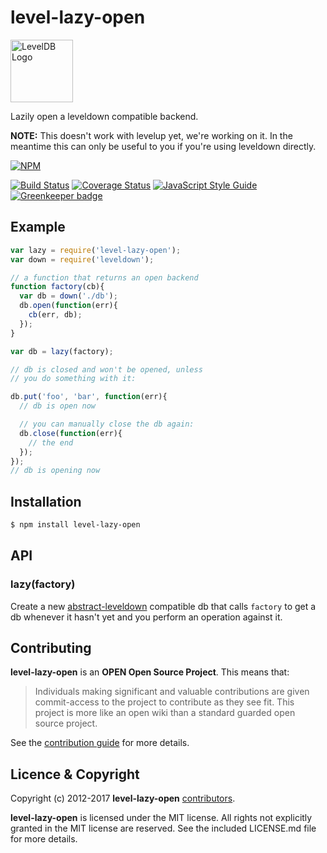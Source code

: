 
# level-lazy-open

<img alt="LevelDB Logo" height="100" src="http://leveldb.org/img/logo.svg">

Lazily open a leveldown compatible backend.

__NOTE:__ This doesn't work with levelup yet, we're working on it. In the meantime
this can only be useful to you if you're using leveldown directly.

[![NPM](https://nodei.co/npm/level-lazy-open.png)](https://nodei.co/npm/level-lazy-open/)

[![Build Status](https://secure.travis-ci.org/Level/lazy-open.png)](http://travis-ci.org/Level/lazy-open)
[![Coverage Status](https://coveralls.io/repos/github/Level/lazy-open/badge.svg)](https://coveralls.io/github/Level/lazy-open)
[![JavaScript Style Guide](https://img.shields.io/badge/code_style-standard-brightgreen.svg)](https://standardjs.com)
[![Greenkeeper badge](https://badges.greenkeeper.io/Level/lazy-open.svg)](https://greenkeeper.io/)

## Example

```js
var lazy = require('level-lazy-open');
var down = require('leveldown');

// a function that returns an open backend
function factory(cb){
  var db = down('./db');
  db.open(function(err){
    cb(err, db);
  });
}

var db = lazy(factory);

// db is closed and won't be opened, unless
// you do something with it:

db.put('foo', 'bar', function(err){
  // db is open now

  // you can manually close the db again:
  db.close(function(err){
    // the end
  });
});
// db is opening now
```

## Installation

```bash
$ npm install level-lazy-open
```

## API

### lazy(factory)

Create a new [abstract-leveldown](https://github.com/level/abstract-leveldown)
compatible db that calls `factory` to get a db whenever it hasn't yet and you
perform an operation against it.

<a name="contributing"></a>
## Contributing

**level-lazy-open** is an **OPEN Open Source Project**. This means that:

> Individuals making significant and valuable contributions are given commit-access to the project to contribute as they see fit. This project is more like an open wiki than a standard guarded open source project.

See the [contribution guide](https://github.com/Level/community/blob/master/CONTRIBUTING.md) for more details.

<a name="licence"></a>
## Licence &amp; Copyright

Copyright (c) 2012-2017 **level-lazy-open** [contributors](https://github.com/level/community#contributors).

**level-lazy-open** is licensed under the MIT license. All rights not explicitly granted in the MIT license are reserved. See the included LICENSE.md file for more details.

